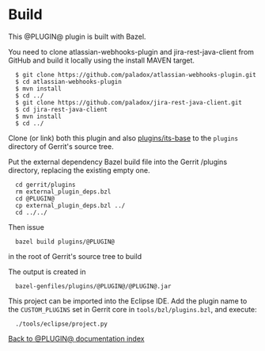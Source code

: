 Build
=====

This @PLUGIN@ plugin is built with Bazel.

You need to clone atlassian-webhooks-plugin and jira-rest-java-client from GitHub
and build it locally using the install MAVEN target.

```
  $ git clone https://github.com/paladox/atlassian-webhooks-plugin.git
  $ cd atlassian-webhooks-plugin
  $ mvn install
  $ cd ../
  $ git clone https://github.com/paladox/jira-rest-java-client.git
  $ cd jira-rest-java-client
  $ mvn install
  $ cd ../
```

Clone (or link) both this plugin and also
[plugins/its-base](https://gerrit-review.googlesource.com/#/admin/projects/plugins/its-base)
to the `plugins` directory of Gerrit's source tree.

Put the external dependency Bazel build file into the Gerrit /plugins directory,
replacing the existing empty one.

```
  cd gerrit/plugins
  rm external_plugin_deps.bzl
  cd @PLUGIN@
  cp external_plugin_deps.bzl ../
  cd ../../
```

Then issue

```
  bazel build plugins/@PLUGIN@
```

in the root of Gerrit's source tree to build

The output is created in

```
  bazel-genfiles/plugins/@PLUGIN@/@PLUGIN@.jar
```

This project can be imported into the Eclipse IDE.
Add the plugin name to the `CUSTOM_PLUGINS` set in
Gerrit core in `tools/bzl/plugins.bzl`, and execute:

```
  ./tools/eclipse/project.py
```

[Back to @PLUGIN@ documentation index][index]

[index]: index.html